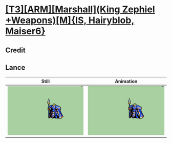 # [\[T3\]\[ARM\]\[Marshall\]\(King Zephiel +Weapons\)\[M\]{IS, Hairyblob, Maiser6}](../)

## Credit


	
## Lance

| Still | Animation |
| :---: | :-------: |
| ![Lance still](./Lance_000.png) | ![Lance animation](./Lance.gif) |
